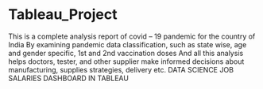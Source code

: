 # Tableau_Project
This is a complete analysis report of covid – 19 pandemic for the country of India  By examining pandemic data classification, such as state wise, age and gender  specific, 1st and 2nd vaccination doses  And all this analysis helps doctors, tester, and other supplier make informed decisions  about manufacturing, supplies strategies, delivery etc.
DATA SCIENCE JOB SALARIES DASHBOARD IN TABLEAU
